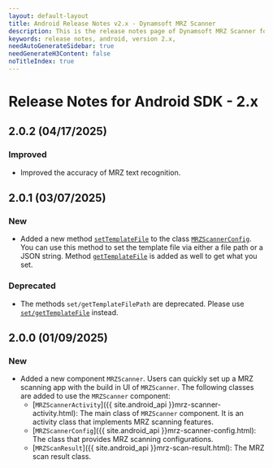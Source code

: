 ```yaml
---
layout: default-layout
title: Android Release Notes v2.x - Dynamsoft MRZ Scanner
description: This is the release notes page of Dynamsoft MRZ Scanner for Android SDK v2.x.
keywords: release notes, android, version 2.x,
needAutoGenerateSidebar: true
needGenerateH3Content: false
noTitleIndex: true
---
```


# Release Notes for Android SDK - 2.x

## 2.0.2 (04/17/2025)

### Improved

- Improved the accuracy of MRZ text recognition.

## 2.0.1 (03/07/2025)

### New

- Added a new method [`setTemplateFile`](../api-reference/mrz-scanner-config.md#settemplatefile) to the class [`MRZScannerConfig`](../api-reference/mrz-scanner-config.md#settemplatefile). You can use this method to set the template file via either a file path or a JSON string. Method [`getTemplateFile`](../api-reference/mrz-scanner-config.md#settemplatefile) is added as well to get what you set.

### Deprecated

- The methods `set/getTemplateFilePath` are deprecated. Please use [`set/getTemplateFile`](../api-reference/mrz-scanner-config.md#templatefile) instead.

## 2.0.0 (01/09/2025)

### New

- Added a new component `MRZScanner`. Users can quickly set up a MRZ scanning app with the build in UI of `MRZScanner`. The following classes are added to use the `MRZScanner` component:
  - [`MRZScannerActivity`]({{ site.android_api }}mrz-scanner-activity.html): The main class of `MRZScanner` component. It is an activity class that implements MRZ scanning features.
  - [`MRZScannerConfig`]({{ site.android_api }}mrz-scanner-config.html): The class that provides MRZ scanning configurations.
  - [`MRZScanResult`]({{ site.android_api }}mrz-scan-result.html): The MRZ scan result class.

